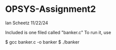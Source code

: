 # OPSYS-Assignment2
Ian Scheetz
11/22/24

Included is one filed called "banker.c"
To run it, use

$ gcc banker.c -o banker
$ ./banker
